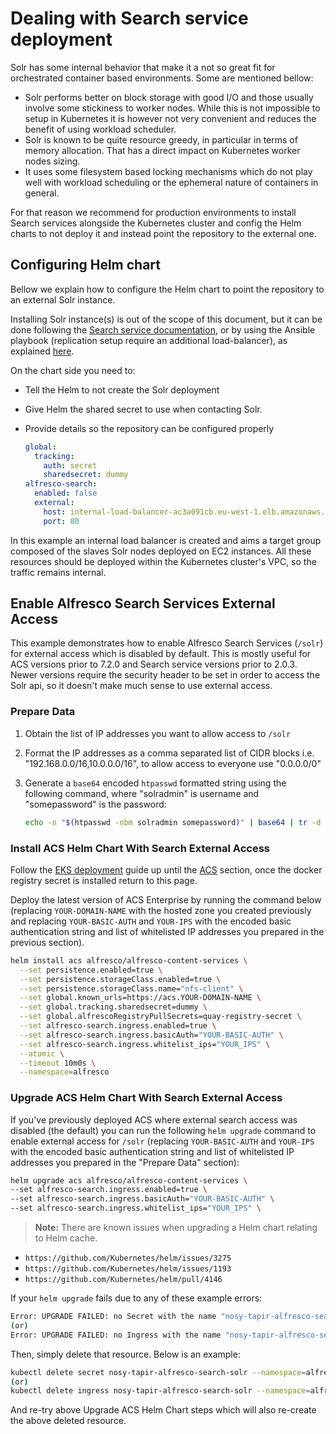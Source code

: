 # Dealing with Search service deployment

Solr has some internal behavior that make it a not so great fit for orchestrated
container based environments. Some are mentioned bellow:

- Solr performs better on block storage with good I/O and those usually involve
  some stickiness to worker nodes. While this is not impossible to setup in
  Kubernetes it is however not very convenient and reduces the benefit of using
  workload scheduler.
- Solr is known to be quite resource greedy, in particular in terms of memory
  allocation. That has a direct impact on Kubernetes worker nodes sizing.
- It uses some filesystem based locking mechanisms which  do not play well with
  workload scheduling or the ephemeral nature of containers in general.

For that reason we recommend for production environments to install Search
services alongside the Kubernetes cluster and config the Helm charts to not
deploy it and instead point the repository to the external one.

## Configuring Helm chart

Bellow we explain how to configure the Helm chart to point the repository to an
external Solr instance.

Installing Solr instance(s) is out of the scope of this document, but it can be
done following the [Search service documentation](https://docs.alfresco.com/insight-engine/latest/install/options/#install-without-mutual-tls---http-with-secret-word-zip),
or by using the Ansible playbook (replication setup require an additional
load-balancer), as explained [here](https://github.com/Alfresco/alfresco-ansible-deployment/blob/master/docs/search-services-deployment-guide.md).

On the chart side you need to:

- Tell the Helm to not create the Solr deployment
- Give Helm the shared secret to use when contacting Solr.
- Provide details so the repository can be configured properly

  ```yaml
  global:
    tracking:
      auth: secret
      sharedsecret: dummy
  alfresco-search:
    enabled: false
    external:
      host: internal-load-balancer-ac3a091cb.eu-west-1.elb.amazonaws.com
      port: 80
  ```

In this example an internal load balancer is created and aims a target group
composed of the slaves Solr nodes deployed on EC2 instances. All these resources
should be deployed within the Kubernetes cluster's VPC, so the traffic remains
internal.

## Enable Alfresco Search Services External Access

This example demonstrates how to enable Alfresco Search Services (`/solr`) for
external access which is disabled by default. This is mostly useful for ACS
versions prior to 7.2.0 and Search service versions prior to 2.0.3.
Newer versions require the security header to be set in order to access the Solr
api, so it doesn't make much sense to use external access.

### Prepare Data

1. Obtain the list of IP addresses you want to allow access to `/solr`
2. Format the IP addresses as a comma separated list of CIDR blocks i.e.
   "192.168.0.0/16,10.0.0.0/16", to allow access to everyone use "0.0.0.0/0"
3. Generate a `base64` encoded `htpasswd` formatted string using the following
   command, where "solradmin" is username and "somepassword" is the password:

    ```bash
    echo -n "$(htpasswd -nbm solradmin somepassword)" | base64 | tr -d '\n'
    ```

### Install ACS Helm Chart With Search External Access

Follow the [EKS deployment](../eks-deployment.md) guide up until the
[ACS](../eks-deployment.md#acs) section, once the docker registry secret is
installed return to this page.

Deploy the latest version of ACS Enterprise by running the command below
(replacing `YOUR-DOMAIN-NAME` with the hosted zone you created previously and
replacing `YOUR-BASIC-AUTH` and `YOUR-IPS` with the encoded basic
authentication string and list of whitelisted IP addresses you prepared in the
previous section).

```bash
helm install acs alfresco/alfresco-content-services \
  --set persistence.enabled=true \
  --set persistence.storageClass.enabled=true \
  --set persistence.storageClass.name="nfs-client" \
  --set global.known_urls=https://acs.YOUR-DOMAIN-NAME \
  --set global.tracking.sharedsecret=dummy \
  --set global.alfrescoRegistryPullSecrets=quay-registry-secret \
  --set alfresco-search.ingress.enabled=true \
  --set alfresco-search.ingress.basicAuth="YOUR-BASIC-AUTH" \
  --set alfresco-search.ingress.whitelist_ips="YOUR_IPS" \
  --atomic \
  --timeout 10m0s \
  --namespace=alfresco
```

### Upgrade ACS Helm Chart With Search External Access

If you've previously deployed ACS where external search access was disabled
(the default) you can run the following `helm upgrade` command to enable
external access for `/solr` (replacing `YOUR-BASIC-AUTH` and `YOUR-IPS` with
the encoded basic authentication string and list of whitelisted IP addresses
you prepared in the "Prepare Data" section):

```bash
helm upgrade acs alfresco/alfresco-content-services \
--set alfresco-search.ingress.enabled=true \
--set alfresco-search.ingress.basicAuth="YOUR-BASIC-AUTH" \
--set alfresco-search.ingress.whitelist_ips="YOUR_IPS" \
```

> **Note:** There are known issues when upgrading a Helm chart relating to Helm
> cache.

- `https://github.com/Kubernetes/helm/issues/3275`
- `https://github.com/Kubernetes/helm/issues/1193`
- `https://github.com/Kubernetes/helm/pull/4146`

If your `helm upgrade` fails due to any of these example errors:

```bash
Error: UPGRADE FAILED: no Secret with the name "nosy-tapir-alfresco-search-solr" found
(or)
Error: UPGRADE FAILED: no Ingress with the name "nosy-tapir-alfresco-search-solr" found
```

Then, simply delete that resource.  Below is an example:

```bash
kubectl delete secret nosy-tapir-alfresco-search-solr --namespace=alfresco
(or)
kubectl delete ingress nosy-tapir-alfresco-search-solr --namespace=alfresco
```

And re-try above Upgrade ACS Helm Chart steps which will also re-create the
above deleted resource.
